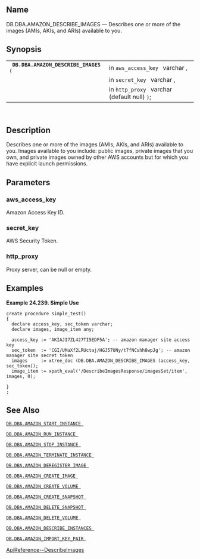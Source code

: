 <div>

<div>

</div>

<div>

## Name

DB.DBA.AMAZON_DESCRIBE_IMAGES — Describes one or more of the images
(AMIs, AKIs, and ARIs) available to you.

</div>

<div>

## Synopsis

<div>

|                                            |                                              |
|--------------------------------------------|----------------------------------------------|
| ` `**`DB.DBA.AMAZON_DESCRIBE_IMAGES`**` (` | in `aws_access_key ` varchar ,               |
|                                            | in `secret_key ` varchar ,                   |
|                                            | in `http_proxy ` varchar (default null) `)`; |

<div>

 

</div>

</div>

</div>

<div>

## Description

Describes one or more of the images (AMIs, AKIs, and ARIs) available to
you. Images available to you include: public images, private images that
you own, and private images owned by other AWS accounts but for which
you have explicit launch permissions.

</div>

<div>

## Parameters

<div>

### aws_access_key

Amazon Access Key ID.

</div>

<div>

### secret_key

AWS Security Token.

</div>

<div>

### http_proxy

Proxy server, can be null or empty.

</div>

</div>

<div>

## Examples

<div>

**Example 24.239. Simple Use**

<div>

``` programlisting
create procedure simple_test()
{
  declare access_key, sec_token varchar;
  declare images, image_item any;

  access_key := 'AKIAJI7ZL427TI5EDF5A'; -- amazon manager site access key
  sec_token  := 'CGI/UMaXf2LRUctaj/HGJ57UNy/t7fNCshh8wpJg'; -- amazon manager site secret token
  images     := xtree_doc (DB.DBA.AMAZON_DESCRIBE_IMAGES (access_key, sec_token));
  image_item := xpath_eval('/DescribeImagesResponse/imagesSet/item', images, 0);

}
;
```

</div>

</div>

  

</div>

<div>

## See Also

<a href="fn_amazon_start_instance.html" class="link"
title="DB.DBA.AMAZON_START_INSTANCE"><code
class="function">DB.DBA.AMAZON_START_INSTANCE </code></a>

<a href="fn_amazon_run_instance.html" class="link"
title="DB.DBA.AMAZON_RUN_INSTANCE"><code
class="function">DB.DBA.AMAZON_RUN_INSTANCE </code></a>

<a href="fn_amazon_stop_instance.html" class="link"
title="DB.DBA.AMAZON_STOP_INSTANCE"><code
class="function">DB.DBA.AMAZON_STOP_INSTANCE </code></a>

<a href="fn_amazon_terminate_instance.html" class="link"
title="DB.DBA.AMAZON_TERMINATE_INSTANCE"><code
class="function">DB.DBA.AMAZON_TERMINATE_INSTANCE </code></a>

<a href="fn_amazon_deregister_image.html" class="link"
title="DB.DBA.AMAZON_DEREGISTER_IMAGE"><code
class="function">DB.DBA.AMAZON_DEREGISTER_IMAGE </code></a>

<a href="fn_amazon_create_image.html" class="link"
title="DB.DBA.AMAZON_CREATE_IMAGE"><code
class="function">DB.DBA.AMAZON_CREATE_IMAGE </code></a>

<a href="fn_amazon_create_volume.html" class="link"
title="DB.DBA.AMAZON_CREATE_VOLUME"><code
class="function">DB.DBA.AMAZON_CREATE_VOLUME </code></a>

<a href="fn_amazon_create_snapshot.html" class="link"
title="DB.DBA.AMAZON_CREATE_SNAPSHOT"><code
class="function">DB.DBA.AMAZON_CREATE_SNAPSHOT </code></a>

<a href="fn_amazon_delete_snapshot.html" class="link"
title="DB.DBA.AMAZON_DELETE_SNAPSHOT"><code
class="function">DB.DBA.AMAZON_DELETE_SNAPSHOT </code></a>

<a href="fn_amazon_delete_volume.html" class="link"
title="DB.DBA.AMAZON_DELETE_VOLUME"><code
class="function">DB.DBA.AMAZON_DELETE_VOLUME </code></a>

<a href="fn_amazon_describe_instances.html" class="link"
title="DB.DBA.AMAZON_DESCRIBE_INSTANCES"><code
class="function">DB.DBA.AMAZON_DESCRIBE_INSTANCES </code></a>

<a href="fn_amazon_import_key_pair.html" class="link"
title="DB.DBA.AMAZON_IMPORT_KEY_PAIR"><code
class="function">DB.DBA.AMAZON_IMPORT_KEY_PAIR </code></a>

<a
href="http://docs.aws.amazon.com/AWSEC2/latest/APIReference/ApiReference-query-DescribeImages.html"
class="ulink" target="_top">ApiReference--DescribeImages</a>

</div>

</div>
